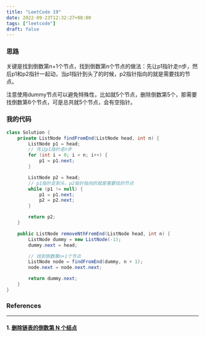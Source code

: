 ```yaml
---
title: "LeetCode 19"
date: 2022-09-23T12:32:27+08:00
tags: ["leetcode"]
draft: false
---
```


### 思路

关键是找到倒数第n+1个节点，找到倒数第n个节点的做法：先让p1指针走n步，然后p1和p2指针一起动，当p1指针到头了的时候，p2指针指向的就是需要找的节点。

注意使用dummy节点可以避免特殊性，比如就5个节点，删除倒数第5个，那需要找倒数第6个节点，可是总共就5个节点，会有空指针。

### 我的代码

```java
class Solution {
    private ListNode findFromEnd(ListNode head, int n) {
        ListNode p1 = head;
        // 先让p1指针走n步
        for (int i = 0; i < n; i++) {
            p1 = p1.next;
        }

        ListNode p2 = head;
        // p1指针走到头，p2指针指向的就是需要找的节点
        while (p1 != null) {
            p1 = p1.next;
            p2 = p2.next;
        }

        return p2;
    }

    public ListNode removeNthFromEnd(ListNode head, int n) {
        ListNode dummy = new ListNode(-1);
        dummy.next = head;

        // 找到倒数第n+1个节点
        ListNode node = findFromEnd(dummy, n + 1);
        node.next = node.next.next;

        return dummy.next;
    }
}
```

### References

---

#### 1. [删除链表的倒数第 N 个结点](https://leetcode.cn/problems/remove-nth-node-from-end-of-list/)
